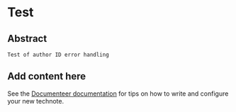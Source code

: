 # Test

## Abstract

```{abstract}
Test of author ID error handling
```

## Add content here

See the [Documenteer documentation](https://documenteer.lsst.io/technotes/index.html) for tips on how to write and configure your new technote.

